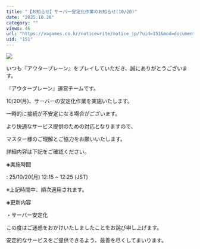 ```yaml
---
title: "【お知らせ】サーバー安定化作業のお知らせ(10/20)"
date: "2025.10.20"
category: ""
views: 46
url: "https://vagames.co.kr/noticewrite/notice_jp/?uid=151&mod=document"
uid: "151"
---
```


![](/images/news/live/jp/151-1a4a5f8f.webp)

いつも『アウタープレーン』をプレイしていただき、誠にありがとうございます。

『アウタープレーン』運営チームです。

  

10/20(月)、サーバーの安定化作業を実施いたします。

一時的に接続が不安定になる場合がございます。

  

より快適なサービス提供のための対応となりますので、

マスター様のご理解とご協力をお願いいたします。

  

詳細内容は下記をご確認ください。

  

◈実施時間

: 25/10/20(月) 12:15 ~ 12:25 (JST)

※上記時間中、順次適用されます。

  

◈更新内容

・サーバー安定化

  

この度はご迷惑をおかけいたしましたことをお詫び申し上げます。

安定的なサービスをご提供できるよう、最善を尽くしてまいります。